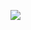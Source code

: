 ![](https://i.pinimg.com/736x/26/00/6e/26006ed621aff9860bd154b2f125270c.jpg)
<!--
**b1gb0nerD0wnth3lan3/b1gb0nerD0wnth3lan3** is a ✨ _special_ ✨ repository because its `README.md` (this file) appears on your GitHub profile.

Here are some ideas to get you started:

- 🔭 I’m currently working on ...
- 🌱 I’m currently learning ...
- 👯 I’m looking to collaborate on ...
- 🤔 I’m looking for help with ...
- 💬 Ask me about ...
- 📫 How to reach me: ...
- 😄 Pronouns: ...
- ⚡ Fun fact: ...
-->
